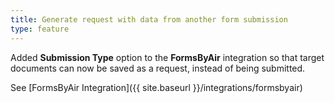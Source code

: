 ```yaml
---
title: Generate request with data from another form submission
type: feature
---
```


Added **Submission Type** option to the **FormsByAir** integration so that target documents can now be saved as a request, instead of being submitted.

See [FormsByAir Integration]({{ site.baseurl }}/integrations/formsbyair)